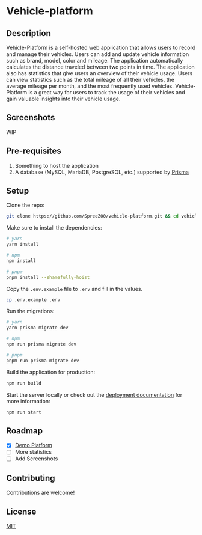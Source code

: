 # Vehicle-platform

## Description

Vehicle-Platform is a self-hosted web application that allows users to record and manage their vehicles. Users can add and update vehicle information such as brand, model, color and mileage.
The application automatically calculates the distance traveled between two points in time. The application also has statistics that give users an overview of their vehicle usage. Users can view statistics such as the total mileage of all their vehicles, the average mileage per month, and the most frequently used vehicles.
Vehicle-Platform is a great way for users to track the usage of their vehicles and gain valuable insights into their vehicle usage.

## Screenshots

WIP

## Pre-requisites

1. Something to host the application
2. A database (MySQL, MariaDB, PostgreSQL, etc.) supported by [Prisma](https://www.prisma.io/)

## Setup

Clone the repo:

```bash
git clone https://github.com/SpreeZ00/vehicle-platform.git && cd vehicle-platform/
```

Make sure to install the dependencies:

```bash
# yarn
yarn install

# npm
npm install

# pnpm
pnpm install --shamefully-hoist
```

Copy the `.env.example` file to `.env` and fill in the values.

```bash
cp .env.example .env
```

Run the migrations:

```bash
# yarn
yarn prisma migrate dev

# npm
npm run prisma migrate dev

# pnpm
pnpm run prisma migrate dev
```

Build the application for production:

```bash
npm run build
```

Start the server locally or check out the [deployment documentation](https://nuxt.com/docs/getting-started/deployment) for more information:

```bash
npm run start
```

## Roadmap

- [X] [Demo Platform](https://vehicle-platform.vercel.app)
- [ ] More statistics
- [ ] Add Screenshots

## Contributing

Contributions are welcome!

## License

[MIT](https://choosealicense.com/licenses/mit/)
